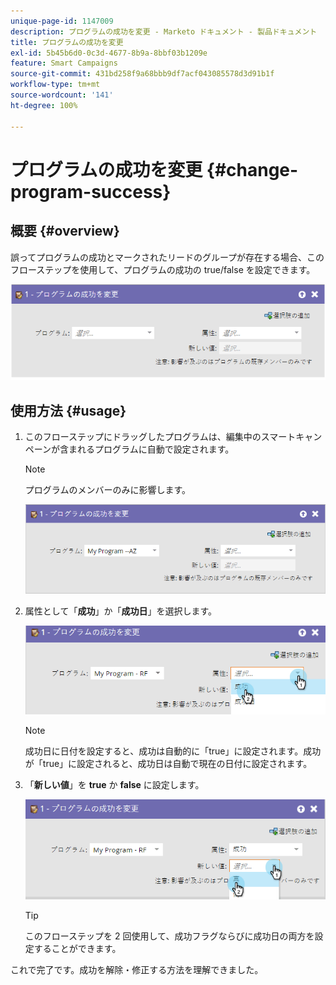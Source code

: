 ```yaml
---
unique-page-id: 1147009
description: プログラムの成功を変更 - Marketo ドキュメント - 製品ドキュメント
title: プログラムの成功を変更
exl-id: 5b45b6d0-0c3d-4677-8b9a-8bbf03b1209e
feature: Smart Campaigns
source-git-commit: 431bd258f9a68bbb9df7acf043085578d3d91b1f
workflow-type: tm+mt
source-wordcount: '141'
ht-degree: 100%

---
```


# プログラムの成功を変更 {#change-program-success}

## 概要 {#overview}

誤ってプログラムの成功とマークされたリードのグループが存在する場合、このフローステップを使用して、プログラムの成功の true/false を設定できます。

![](assets/image2014-9-22-14-3a45-3a8.png)

## 使用方法 {#usage}

1. このフローステップにドラッグしたプログラムは、編集中のスマートキャンペーンが含まれるプログラムに自動で設定されます。

   >[!NOTE]
   >
   >プログラムのメンバーのみに影響します。

   ![](assets/image2014-9-22-14-3a45-3a35.png)

1. 属性として「**成功**」か「**成功日**」を選択します。

   ![](assets/image2014-9-22-14-3a45-3a39.png)

   >[!NOTE]
   >
   >成功日に日付を設定すると、成功は自動的に「true」に設定されます。成功が「true」に設定されると、成功日は自動で現在の日付に設定されます。

1. 「**新しい値**」を **true** か **false** に設定します。

   ![](assets/image2014-9-22-14-3a45-3a55.png)

   >[!TIP]
   >
   >このフローステップを 2 回使用して、成功フラグならびに成功日の両方を設定することができます。

これで完了です。成功を解除・修正する方法を理解できました。
